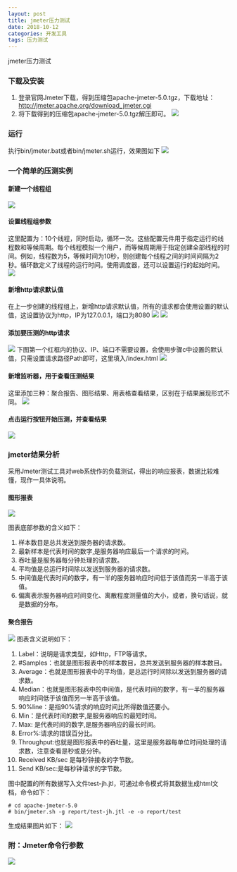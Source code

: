 ```yaml
---
layout: post
title: jmeter压力测试
date: 2018-10-12
categories: 开发工具
tags: 压力测试
---
```

jmeter压力测试

### 下载及安装

1. 登录官网Jmeter下载，得到压缩包apache-jmeter-5.0.tgz，下载地址：http://jmeter.apache.org/download_jmeter.cgi
2. 将下载得到的压缩包apache-jmeter-5.0.tgz解压即可。
![](/images/posts/tools/jmeter01.png)

### 运行

执行bin/jmeter.bat或者bin/jmeter.sh运行，效果图如下
![](/images/posts/tools/jmeter02.png)

### 一个简单的压测实例

#### 新建一个线程组
![](/images/posts/tools/jmeter03.png)

#### 设置线程组参数
这里配置为：10个线程，同时启动，循环一次。这些配置元件用于指定运行的线程数和等候周期。每个线程模拟一个用户，而等候周期用于指定创建全部线程的时间。例如，线程数为5，等候时间为10秒，则创建每个线程之间的时间间隔为2秒。循环数定义了线程的运行时间。使用调度器，还可以设置运行的起始时间。
![](/images/posts/tools/jmeter04.png)

#### 新增http请求默认值
在上一步创建的线程组上，新增http请求默认值，所有的请求都会使用设置的默认值，这设置协议为http，IP为127.0.0.1，端口为8080
![](/images/posts/tools/jmeter05.png)
![](/images/posts/tools/jmeter06.png)

#### 添加要压测的http请求
![](/images/posts/tools/jmeter07.png)
下图第一个红框内的协议、IP、端口不需要设置，会使用步骤c中设置的默认值，只需设置请求路径Path即可，这里填入/index.html
![](/images/posts/tools/jmeter08.png)

#### 新增监听器，用于查看压测结果
这里添加三种：聚合报告、图形结果、用表格查看结果，区别在于结果展现形式不同。
![](/images/posts/tools/jmeter09.png)

#### 点击运行按钮开始压测，并查看结果
![](/images/posts/tools/jmeter10.png)

### jmeter结果分析
采用Jmeter测试工具对web系统作的负载测试，得出的响应报表，数据比较难懂，现作一具体说明。

#### 图形报表
![](/images/posts/tools/jmeter11.png)

图表底部参数的含义如下：
1. 样本数目是总共发送到服务器的请求数。
2. 最新样本是代表时间的数字,是服务器响应最后一个请求的时间。
3. 吞吐量是服务器每分钟处理的请求数。 
4. 平均值是总运行时间除以发送到服务器的请求数。 
5. 中间值是代表时间的数字，有一半的服务器响应时间低于该值而另一半高于该值。 
6. 偏离表示服务器响应时间变化、离散程度测量值的大小，或者，换句话说，就是数据的分布。

#### 聚合报告
![](/images/posts/tools/jmeter12.png)
图表含义说明如下：
1. Label：说明是请求类型，如Http，FTP等请求。
2. #Samples：也就是图形报表中的样本数目，总共发送到服务器的样本数目。
3. Average：也就是图形报表中的平均值，是总运行时间除以发送到服务器的请求数。
4. Median：也就是图形报表中的中间值，是代表时间的数字，有一半的服务器响应时间低于该值而另一半高于该值。
5. 90%line：是指90%请求的响应时间比所得数值还要小。
6. Min：是代表时间的数字,是服务器响应的最短时间。
7. Max: 是代表时间的数字,是服务器响应的最长时间。
8. Error%:请求的错误百分比。
9. Throughput:也就是图形报表中的吞吐量，这里是服务器每单位时间处理的请求数，注意查看是秒或是分钟。
10. Received KB/sec 是每秒钟接收的字节数。
11. Send KB/sec:是每秒钟请求的字节数。

图中配置的所有数据写入文件test-jh.jtl，可通过命令模式将其数据生成html文档，命令如下：

```
# cd apache-jmeter-5.0
# bin/jmeter.sh -g report/test-jh.jtl -e -o report/test
```
生成结果图片如下：
![](/images/posts/tools/jmeter13.png)



### 附：Jmeter命令行参数
![](/images/posts/tools/jmeter_ps01.png)

